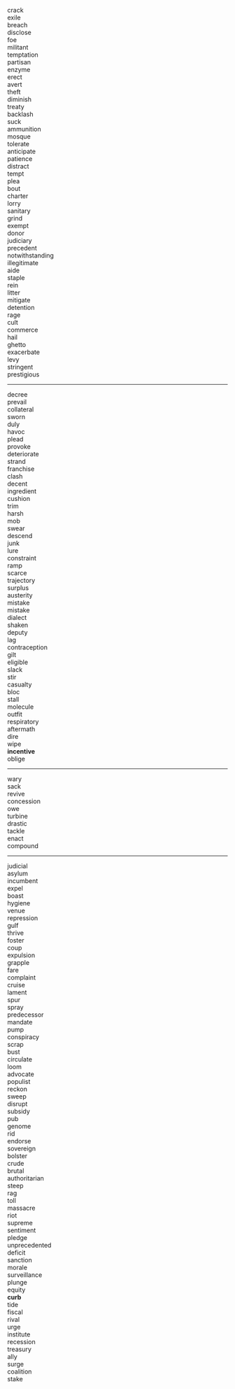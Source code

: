 crack \
exile \
breach \
disclose \
foe \
militant \
temptation \
partisan \
enzyme \
erect \
avert \
theft \
diminish \
treaty \
backlash \
suck \
ammunition \
mosque \
tolerate \
anticipate \
patience \
distract \
tempt \
plea \
bout \
charter \
lorry \
sanitary \
grind \
exempt \
donor \
judiciary \
precedent \
notwithstanding \
illegitimate \
aide \
staple \
rein \
litter \
mitigate \
detention \
rage \
cult \
commerce \
hail \
ghetto \
exacerbate \
levy \
stringent \
prestigious

----








decree \
prevail \
collateral \
sworn \
duly \
havoc \
plead \
provoke \
deteriorate \
strand \
franchise \
clash \
decent \
ingredient \
cushion \
trim \
harsh \
mob \
swear \
descend \
junk \
lure \
constraint \
ramp \
scarce \
trajectory\
surplus \
austerity \
mistake \
mistake \
dialect \
shaken \
deputy \
lag \
contraception \
gilt \
eligible \
slack \
stir \
casualty \
bloc \
stall \
molecule \
outfit \
respiratory \
aftermath \
dire \
wipe \
**incentive** \
oblige

----

wary \
sack \
revive \
concession \
owe \
turbine \
drastic \
tackle \
enact \
compound

----

judicial \
asylum \
incumbent \
expel \
boast \
hygiene \
venue \
repression \
gulf \
thrive \
foster \
coup \
expulsion \
grapple \
fare \
complaint \
cruise \
lament \
spur \
spray \
predecessor \
mandate \
pump \
conspiracy \
scrap \
bust \
circulate \
loom \
advocate \
populist \
reckon \
sweep \
disrupt \
subsidy \
pub \
genome \
rid \
endorse \
sovereign \
bolster \
crude \
brutal \
authoritarian \
steep \
rag \
toll \
massacre \
riot \
supreme \
sentiment \
pledge \
unprecedented \
deficit \
sanction \
morale \
surveillance \
plunge \
equity \
**curb** \
tide \
fiscal \
rival \
urge \
institute \
recession \
treasury \
ally \
surge \
coalition \
stake

